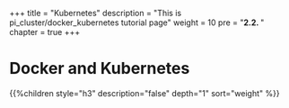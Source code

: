 +++
title = "Kubernetes"
description = "This is pi_cluster/docker_kubernetes tutorial page"
weight = 10 
pre = "<b>2.2. </b>"
chapter = true
+++

# Docker and Kubernetes

{{%children style="h3" description="false" depth="1" sort="weight" %}}
